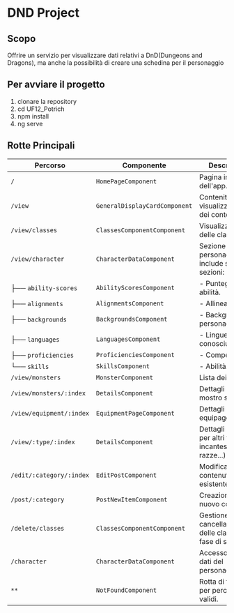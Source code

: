 # DND Project

## Scopo
Offrire un servizio per visualizzare dati relativi a DnD(Dungeons and Dragons), ma anche la possibilità di creare una schedina per il personaggio

## Per avviare il progetto
1. clonare la repository
2. cd UF12_Potrich
3. npm install
4. ng serve

## Rotte Principali

| Percorso                 | Componente                    | Descrizione                                                      |
| ------------------------ | ----------------------------- | ---------------------------------------------------------------- |
| `/`                      | `HomePageComponent`           | Pagina iniziale dell'app.                                        |
| `/view`                  | `GeneralDisplayCardComponent` | Contenitore per la visualizzazione dei contenuti.                |
| `/view/classes`          | `ClassesComponentComponent`   | Visualizzazione delle classi.                                    |
| `/view/character`        | `CharacterDataComponent`      | Sezione del personaggio, include sotto-sezioni:                  |
| ├── `ability-scores`     | `AbilityScoresComponent`      | - Punteggi di abilità.                                           |
| ├── `alignments`         | `AlignmentsComponent`         | - Allineamenti.                                                  |
| ├── `backgrounds`        | `BackgroundsComponent`        | - Background dei personaggi.                                     |
| ├── `languages`          | `LanguagesComponent`          | - Lingue conosciute.                                             |
| ├── `proficiencies`      | `ProficienciesComponent`      | - Competenze.                                                    |
| └── `skills`             | `SkillsComponent`             | - Abilità.                                                       |
| `/view/monsters`         | `MonsterComponent`            | Lista dei mostri.                                                |
| `/view/monsters/:index`  | `DetailsComponent`            | Dettagli di un mostro specifico.                                 |
| `/view/equipment/:index` | `EquipmentPageComponent`      | Dettagli di un equipaggiamento.                                  |
| `/view/:type/:index`     | `DetailsComponent`            | Dettagli generico per altri tipi (es. incantesimi, razze...)     |
| `/edit/:category/:index` | `EditPostComponent`           | Modifica di un contenuto esistente.                              |
| `/post/:category`        | `PostNewItemComponent`        | Creazione di un nuovo contenuto.                                 |
| `/delete/classes`        | `ClassesComponentComponent`   | Gestione della cancellazione delle classi (in fase di sviluppo). |
| `/character`             | `CharacterDataComponent`      | Accesso diretto ai dati del personaggio.                         |
| `**`                     | `NotFoundComponent`           | Rotta di fallback per percorsi non validi.                       |

